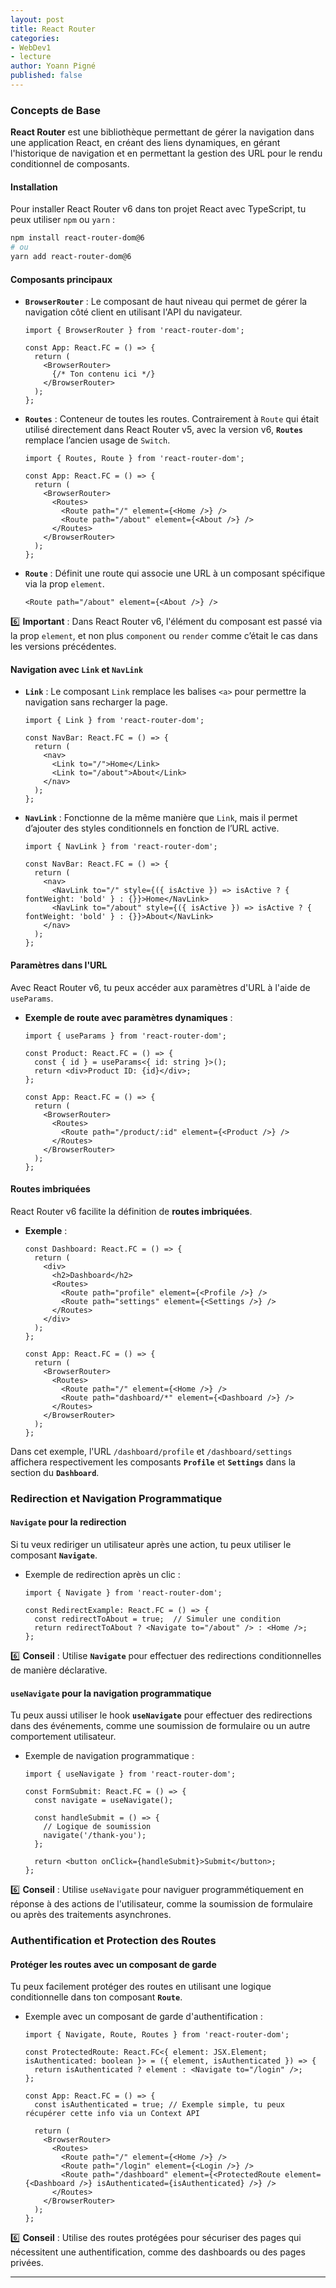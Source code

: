 ```yaml
---
layout: post
title: React Router
categories:
- WebDev1
- lecture
author: Yoann Pigné
published: false
---
```



### Concepts de Base

**React Router** est une bibliothèque permettant de gérer la navigation dans une application React, en créant des liens dynamiques, en gérant l'historique de navigation et en permettant la gestion des URL pour le rendu conditionnel de composants. 

#### Installation

Pour installer React Router v6 dans ton projet React avec TypeScript, tu peux utiliser `npm` ou `yarn` :

```bash
npm install react-router-dom@6
# ou
yarn add react-router-dom@6
```

#### Composants principaux

- **`BrowserRouter`** : Le composant de haut niveau qui permet de gérer la navigation côté client en utilisant l'API du navigateur.
  
  ```tsx
  import { BrowserRouter } from 'react-router-dom';
  
  const App: React.FC = () => {
    return (
      <BrowserRouter>
        {/* Ton contenu ici */}
      </BrowserRouter>
    );
  };
  ```

- **`Routes`** : Conteneur de toutes les routes. Contrairement à `Route` qui était utilisé directement dans React Router v5, avec la version v6, **`Routes`** remplace l’ancien usage de `Switch`.
  
  ```tsx
  import { Routes, Route } from 'react-router-dom';

  const App: React.FC = () => {
    return (
      <BrowserRouter>
        <Routes>
          <Route path="/" element={<Home />} />
          <Route path="/about" element={<About />} />
        </Routes>
      </BrowserRouter>
    );
  };
  ```

- **`Route`** : Définit une route qui associe une URL à un composant spécifique via la prop `element`.

  ```tsx
  <Route path="/about" element={<About />} />
  ```

:six: **Important** : Dans React Router v6, l'élément du composant est passé via la prop `element`, et non plus `component` ou `render` comme c’était le cas dans les versions précédentes.

#### Navigation avec `Link` et `NavLink`

- **`Link`** : Le composant `Link` remplace les balises `<a>` pour permettre la navigation sans recharger la page.

  ```tsx
  import { Link } from 'react-router-dom';

  const NavBar: React.FC = () => {
    return (
      <nav>
        <Link to="/">Home</Link>
        <Link to="/about">About</Link>
      </nav>
    );
  };
  ```

- **`NavLink`** : Fonctionne de la même manière que `Link`, mais il permet d’ajouter des styles conditionnels en fonction de l’URL active.

  ```tsx
  import { NavLink } from 'react-router-dom';

  const NavBar: React.FC = () => {
    return (
      <nav>
        <NavLink to="/" style={({ isActive }) => isActive ? { fontWeight: 'bold' } : {}}>Home</NavLink>
        <NavLink to="/about" style={({ isActive }) => isActive ? { fontWeight: 'bold' } : {}}>About</NavLink>
      </nav>
    );
  };
  ```

#### Paramètres dans l'URL

Avec React Router v6, tu peux accéder aux paramètres d'URL à l'aide de `useParams`.

- **Exemple de route avec paramètres dynamiques** :

  ```tsx
  import { useParams } from 'react-router-dom';

  const Product: React.FC = () => {
    const { id } = useParams<{ id: string }>();
    return <div>Product ID: {id}</div>;
  };

  const App: React.FC = () => {
    return (
      <BrowserRouter>
        <Routes>
          <Route path="/product/:id" element={<Product />} />
        </Routes>
      </BrowserRouter>
    );
  };
  ```

#### Routes imbriquées

React Router v6 facilite la définition de **routes imbriquées**.

- **Exemple** :

  ```tsx
  const Dashboard: React.FC = () => {
    return (
      <div>
        <h2>Dashboard</h2>
        <Routes>
          <Route path="profile" element={<Profile />} />
          <Route path="settings" element={<Settings />} />
        </Routes>
      </div>
    );
  };

  const App: React.FC = () => {
    return (
      <BrowserRouter>
        <Routes>
          <Route path="/" element={<Home />} />
          <Route path="dashboard/*" element={<Dashboard />} />
        </Routes>
      </BrowserRouter>
    );
  };
  ```

Dans cet exemple, l'URL `/dashboard/profile` et `/dashboard/settings` affichera respectivement les composants **`Profile`** et **`Settings`** dans la section du **`Dashboard`**.

### Redirection et Navigation Programmatique

#### `Navigate` pour la redirection

Si tu veux rediriger un utilisateur après une action, tu peux utiliser le composant **`Navigate`**.

- Exemple de redirection après un clic :

  ```tsx
  import { Navigate } from 'react-router-dom';

  const RedirectExample: React.FC = () => {
    const redirectToAbout = true;  // Simuler une condition
    return redirectToAbout ? <Navigate to="/about" /> : <Home />;
  };
  ```

:six: **Conseil** : Utilise **`Navigate`** pour effectuer des redirections conditionnelles de manière déclarative.

#### `useNavigate` pour la navigation programmatique

Tu peux aussi utiliser le hook **`useNavigate`** pour effectuer des redirections dans des événements, comme une soumission de formulaire ou un autre comportement utilisateur.

- Exemple de navigation programmatique :

  ```tsx
  import { useNavigate } from 'react-router-dom';

  const FormSubmit: React.FC = () => {
    const navigate = useNavigate();

    const handleSubmit = () => {
      // Logique de soumission
      navigate('/thank-you');
    };

    return <button onClick={handleSubmit}>Submit</button>;
  };
  ```

:six: **Conseil** : Utilise `useNavigate` pour naviguer programmétiquement en réponse à des actions de l'utilisateur, comme la soumission de formulaire ou après des traitements asynchrones.

### Authentification et Protection des Routes

#### Protéger les routes avec un composant de garde

Tu peux facilement protéger des routes en utilisant une logique conditionnelle dans ton composant **`Route`**.

- Exemple avec un composant de garde d'authentification :

  ```tsx
  import { Navigate, Route, Routes } from 'react-router-dom';

  const ProtectedRoute: React.FC<{ element: JSX.Element; isAuthenticated: boolean }> = ({ element, isAuthenticated }) => {
    return isAuthenticated ? element : <Navigate to="/login" />;
  };

  const App: React.FC = () => {
    const isAuthenticated = true; // Exemple simple, tu peux récupérer cette info via un Context API

    return (
      <BrowserRouter>
        <Routes>
          <Route path="/" element={<Home />} />
          <Route path="/login" element={<Login />} />
          <Route path="/dashboard" element={<ProtectedRoute element={<Dashboard />} isAuthenticated={isAuthenticated} />} />
        </Routes>
      </BrowserRouter>
    );
  };
  ```

:six: **Conseil** : Utilise des routes protégées pour sécuriser des pages qui nécessitent une authentification, comme des dashboards ou des pages privées.

---
